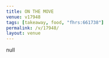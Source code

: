 ```yaml
---
title: ON THE MOVE
venue: v17948
tags: [takeaway, food, "fhrs:661738"]
permalink: /v/17948/
layout: venue
---
```

null